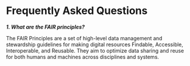 Frequently Asked Questions
==========================

***1. What are the FAIR principles?***

The FAIR Principles are a set of high-level data management and stewardship guidelines for making digital resources Findable, Accessible, Interoperable, and Reusable. They aim to optimize data sharing and reuse for both humans and machines across disciplines and systems.
